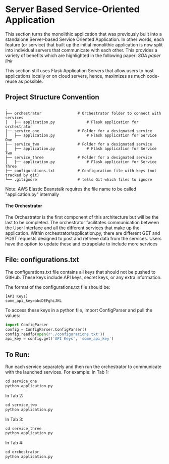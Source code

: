 # Server Based Service-Oriented Application

This section turns the monolithic application that was previously built into a standalone Server-based Service Oriented Application. In other words, each feature (or service) that built up the initial monolithic application is now split into individual servers that communicate with each other. This provides a variety of benefits which are highlighted in the following paper: *SOA paper link*

This section still uses Flask Application Servers that allow users to host applications locally or on cloud servers, hence, maximizes as much code-reuse as possible. 

## Project Structure Convention

    .
    ├── orchestrator          		# Orchestrator folder to connect with services
    │   ├── application.py              # Flask application for orchestrator 
    ├── service_one          		# Folder for a designated service
    │   ├── application.py              # Flask application for Service One
    ├── service_two          		# Folder for a designated service
    │   ├── application.py              # Flask application for Service Two
    ├── service_three          		# Folder for a designated service
    │   ├── application.py              # Flask application for Service Three
    ├── configurations.txt          # Configuration file with keys (not tracked by git)
    └── .gitignore            		# tells Git which files to ignore
    
   Note: AWS Elastic Beanstalk requires the file name to be called "application.py" internally

#### The Orchestrator

The Orchestrator is the first component of this architecture but will be the last to be completed. The orchestrator facilitates communication between the User Interface and all the different services that make up the application. Within orchestrator/application.py, there are different GET and POST requests designed to post and retrieve data from the services. Users have the option to update these and extrapolate to include more services


## File: configurations.txt

The configurations.txt file contains all keys that should not be pushed to GitHub. These keys include API keys, secret keys, or any extra information.

The format of the configurations.txt file should be:
```text
[API Keys]
some_api_key=abcDEFghiJKL
```

To access these keys in a python file, import ConfigParser and pull the values:
```python
import ConfigParser
config = ConfigParser.ConfigParser()
config.readfp(open(r'./configurations.txt'))
api_key = config.get('API Keys', 'some_api_key')
```
## To Run:
Run each service separately and then run the orchestrator to communicate with the launched services. For example:
In Tab 1:
```python
cd service_one
python application.py
```
In Tab 2:
```python
cd service_two
python application.py
```
In Tab 3:
```python
cd service_three
python application.py
```
In Tab 4:
```python
cd orchestrator
python application.py
```


